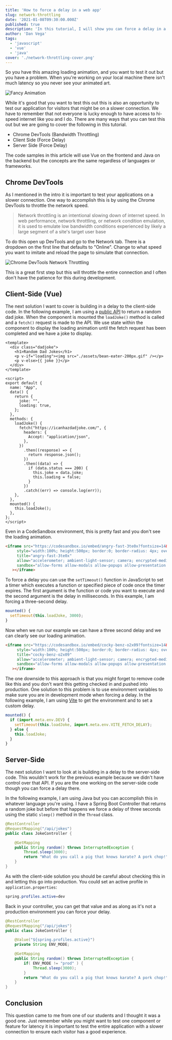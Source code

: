 ```yaml
---
title: 'How to force a delay in a web app'
slug: network-throttling
date: '2021-01-08T09:30:00.000Z'
published: true
description: 'In this tutorial, I will show you can force a delay in a web application for testing purposes.'
author: 'Dan Vega'
tags:
  - 'javascript'
  - 'vue'
  - 'java'
cover: './network-throttling-cover.png'
---
```


So you have this amazing loading animation, and you want to test it out but you have a problem. When you're working on your local machine there isn't much latency so you never see your animated art.

![Fancy Animation](/images/blog/2021/01/08/bean-eater-200px_small.jpeg)

While it's good that you want to test this out this is also an opportunity to test our application for visitors that might be on a slower connection. We have to remember that not everyone is lucky enough to have access to hi-speed internet like you and I do. There are many ways that you can test this out but we are going to cover the following in this tutorial.

* Chrome DevTools (Bandwidth Throttling)
* Client Side (Force Delay)
* Server Side (Force Delay)

The code samples in this article will use Vue on the frontend and Java on the backend but the concepts are the same regardless of languages or frameworks.

## Chrome DevTools

As I mentioned in the intro it is important to test your applications on a slower connection. One way to accomplish this is by using the Chrome DevTools to throttle the network speed.

> Network throttling is an intentional slowing down of internet speed. In web performance, network throttling, or network condition emulation, it is used to emulate low bandwidth conditions experienced by likely a large segment of a site's target user base

To do this open up DevTools and go to the Network tab. There is a dropdown on the first line that defaults to "Online". Change to what speed you want to imitate and reload the page to simulate that connection.

![Chrome DevTools Network Throttling](/images/blog/2021/01/08/chrome-devtools-network-throttling.png)

This is a great first step but this will throttle the entire connection and I often don't have the patience for this during development.

## Client-Side (Vue)

The next solution I want to cover is building in a delay to the client-side code. In the following example, I am using a [public API](https://icanhazdadjoke.com/) to return a random dad joke. When the component is mounted the `loadJoke()` method is called and a `fetch()` request is made to the API. We use state within the component to display the loading animation until the fetch request has been completed and we have a joke to display.

```vue
<template>
  <div class="dadjoke">
    <h1>Random Dad Jokes</h1>
    <p v-if="loading"><img src="./assets/bean-eater-200px.gif" /></p>
    <p v-else>{{ joke }}</p>
  </div>
</template>

<script>
export default {
  name: "App",
  data() {
    return {
      joke: "",
      loading: true,
    };
  },
  methods: {
    loadJoke() {
      fetch("https://icanhazdadjoke.com/", {
        headers: {
          Accept: "application/json",
        },
      })
        .then((response) => {
          return response.json();
        })
        .then((data) => {
          if (data.status === 200) {
            this.joke = data.joke;
            this.loading = false;
          }
        })
        .catch((err) => console.log(err));
    },
  },
  mounted() {
    this.loadJoke();
  },
};
</script>
```

Even in a CodeSandbox environment, this is pretty fast and you don't see the loading animation.

```html
<iframe src="https://codesandbox.io/embed/angry-fast-3te0x?fontsize=14&module=%2Fsrc%2FApp.vue&theme=dark"
     style="width:100%; height:500px; border:0; border-radius: 4px; overflow:hidden;"
     title="angry-fast-3te0x"
     allow="accelerometer; ambient-light-sensor; camera; encrypted-media; geolocation; gyroscope; hid; microphone; midi; payment; usb; vr; xr-spatial-tracking"
     sandbox="allow-forms allow-modals allow-popups allow-presentation allow-same-origin allow-scripts"
   ></iframe>
```

To force a delay you can use the `setTimeout()` function in JavaScript to set a timer which executes a function or specified piece of code once the timer expires. The first argument is the function or code you want to execute and the second argument is the delay in milliseconds. In this example, I am forcing a three-second delay.

```js
mounted() {
  setTimeout(this.loadJoke, 3000);
}
```

Now when we run our example we can have a three second delay and we can clearly see our loading animation.

```html
<iframe src="https://codesandbox.io/embed/cocky-benz-o2x09?fontsize=14&module=%2Fsrc%2FApp.vue&theme=dark"
     style="width:100%; height:500px; border:0; border-radius: 4px; overflow:hidden;"
     title="cocky-benz-o2x09"
     allow="accelerometer; ambient-light-sensor; camera; encrypted-media; geolocation; gyroscope; hid; microphone; midi; payment; usb; vr; xr-spatial-tracking"
     sandbox="allow-forms allow-modals allow-popups allow-presentation allow-same-origin allow-scripts"
   ></iframe>
```

The one downside to this approach is that you might forget to remove code like this and you don't want this getting checked in and pushed into production. One solution to this problem is to use environment variables to make sure you are in development mode when forcing a delay. In the following example, I am using [Vite](https://github.com/vitejs/vite) to get the environment and to set a custom delay.

```js
mounted() {
  if (import.meta.env.DEV) {
    setTimeout(this.loadJoke, import.meta.env.VITE_FETCH_DELAY);
  } else {
    this.loadJoke;
  }
}
```

## Server-Side

The next solution I want to look at is building in a delay to the server-side code. This wouldn't work for the previous example because we didn't have control over that API. If you are the one working on the server-side code though you can force a delay there.

In the following example, I am using Java but you can accomplish this in whatever language you're using. I have a Spring Boot Controller that returns a random joke but before that happens we force a delay of three seconds using the static `sleep()` method in the `Thread` class.

```java
@RestController
@RequestMapping("/api/jokes")
public class JokeController {

    @GetMapping
    public String random() throws InterruptedException {
        Thread.sleep(3000);
        return "What do you call a pig that knows karate? A pork chop!";
    }
}
```

As with the client-side solution you should be careful about checking this in and letting this go into production. You could set an active profile in `application.properties`:

```java
spring.profiles.active=dev
```

Back in your controller, you can get that value and as along as it's not a production environment you can force your delay.

```java
@RestController
@RequestMapping("/api/jokes")
public class JokeController {

    @Value("${spring.profiles.active}")
    private String ENV_MODE;

    @GetMapping
    public String random() throws InterruptedException {
        if( ENV_MODE != "prod" ) {
            Thread.sleep(3000);
        }
        return "What do you call a pig that knows karate? A pork chop!";
    }
}
```

## Conclusion

This question came to me from one of our students and I thought it was a good one. Just remember while you might want to test one component or feature for latency it is important to test the entire application with a slower connection to ensure each visitor has a good experience.


